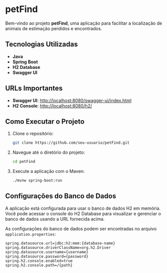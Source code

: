 # petFind

Bem-vindo ao projeto **petFind**, uma aplicação para facilitar a localização de animais de estimação perdidos e encontrados.

## Tecnologias Utilizadas

- **Java**
- **Spring Boot**
- **H2 Database**
- **Swagger UI**

## URLs Importantes

- **Swagger UI**: [http://localhost:8080/swagger-ui/index.html](http://localhost:8080/swagger-ui/index.html)
- **H2 Console**: [http://localhost:8080/h2/](http://localhost:8080/h2/)

## Como Executar o Projeto

1. Clone o repositório:
    ```bash
    git clone https://github.com/seu-usuario/petFind.git
    ```
2. Navegue até o diretório do projeto:
    ```bash
    cd petFind
    ```
3. Execute a aplicação com o Maven:
    ```bash
    ./mvnw spring-boot:run
    ```

## Configurações do Banco de Dados

A aplicação está configurada para usar o banco de dados H2 em memória. Você pode acessar o console do H2 Database para visualizar e gerenciar o banco de dados usando a URL fornecida acima.

As configurações do banco de dados podem ser encontradas no arquivo `application.properties`:
```properties
spring.datasource.url=jdbc:h2:mem:{database-name}
spring.datasource.driverClassName=org.h2.Driver
spring.datasource.username={username}
spring.datasource.password={password}
spring.h2.console.enabled=true
spring.h2.console.path=/{path}
